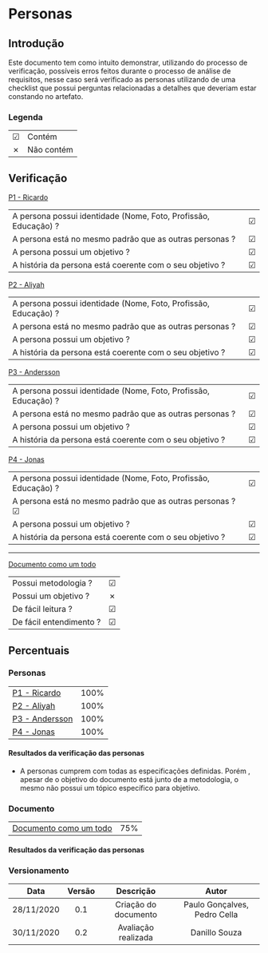 # Personas
 
## Introdução
Este documento tem como intuito demonstrar, utilizando do processo de verificação, possíveis erros feitos durante o processo de análise de requisitos, nesse caso será verificado as personas utilizando de uma checklist que possui perguntas relacionadas a detalhes que deveriam estar constando no artefato.
 
### Legenda
 
|||
|:-|:-|
|☑| Contém|
|✗| Não contém|
 
 
## Verificação
 
[P1 - Ricardo](https://interacao-humano-computador.github.io/2020.1-AliExpress/#/pages/requirementsAnalysis/personas/personas?id=persona-1-ricardo)
 
|||
|:-|:-:|
|A persona possui identidade (Nome, Foto, Profissão, Educação) ?|☑|
|A persona está no mesmo padrão que as outras personas ?|☑|
|A persona possui um objetivo ?|☑|
|A história da persona está coerente com o seu objetivo ?|☑|
 
 
[P2 - Aliyah](https://interacao-humano-computador.github.io/2020.1-AliExpress/#/pages/requirementsAnalysis/personas/personas?id=persona-2-aliyah)
 
|||
|:-|:-:|
|A persona possui identidade (Nome, Foto, Profissão, Educação) ?|☑|
|A persona está no mesmo padrão que as outras personas ?|☑|
|A persona possui um objetivo ?|☑|
|A história da persona está coerente com o seu objetivo ?|☑|
 
 
[P3 - Andersson](https://interacao-humano-computador.github.io/2020.1-AliExpress/#/pages/requirementsAnalysis/personas/personas?id=persona-3-andersson)
 
|||
|:-|:-:|
|A persona possui identidade (Nome, Foto, Profissão, Educação) ?|☑|
|A persona está no mesmo padrão que as outras personas ?|☑|
|A persona possui um objetivo ?|☑|
|A história da persona está coerente com o seu objetivo ?|☑|
 
 
[P4 - Jonas ](https://interacao-humano-computador.github.io/2020.1-AliExpress/#/pages/requirementsAnalysis/personas/personas?id=persona-4-jonas)
 
|||
|:-|:-:|
|A persona possui identidade (Nome, Foto, Profissão, Educação) ?|☑|
|A persona está no mesmo padrão que as outras personas ?☑||
|A persona possui um objetivo ?|☑|
|A história da persona está coerente com o seu objetivo ?|☑|
 
---
[Documento como um todo](https://interacao-humano-computador.github.io/2020.1-AliExpress/#/pages/requirementsAnalysis/personas/personas?id=personas)
 
|||
|:-|:-:|
|Possui metodologia ?|☑|
|Possui um objetivo ?|✗|
|De fácil leitura ?|☑|
|De fácil entendimento ?|☑|
 
## Percentuais
 
### Personas
|||
|:-|:-:|
|[P1 - Ricardo](https://interacao-humano-computador.github.io/2020.1-AliExpress/#/pages/requirementsAnalysis/personas/personas?id=persona-1-ricardo)|100%|
|[P2 - Aliyah](https://interacao-humano-computador.github.io/2020.1-AliExpress/#/pages/requirementsAnalysis/personas/personas?id=persona-2-aliyah)|100%|
|[P3 - Andersson](https://interacao-humano-computador.github.io/2020.1-AliExpress/#/pages/requirementsAnalysis/personas/personas?id=persona-3-andersson)|100%|
|[P4 - Jonas ](https://interacao-humano-computador.github.io/2020.1-AliExpress/#/pages/requirementsAnalysis/personas/personas?id=persona-4-jonas)|100%|
 
#### Resultados da verificação das personas
- A personas cumprem com todas as especificações definidas. Porém , apesar de o objetivo do documento está junto de a metodologia, o mesmo não possui um tópico específico para objetivo.
 
 
### Documento
 
|||
|:-|:-:|
|[Documento como um todo](https://interacao-humano-computador.github.io/2020.1-AliExpress/#/pages/requirementsAnalysis/personas/personas?id=personas)|75%|
 
 
#### Resultados da verificação das personas
 
### Versionamento
|Data|Versão|Descrição|Autor|
|:-:|:-:|:-:|:-:|
|28/11/2020|0.1|Criação do documento|Paulo Gonçalves, Pedro Cella|
|30/11/2020|0.2|Avaliação realizada|Danillo Souza|
